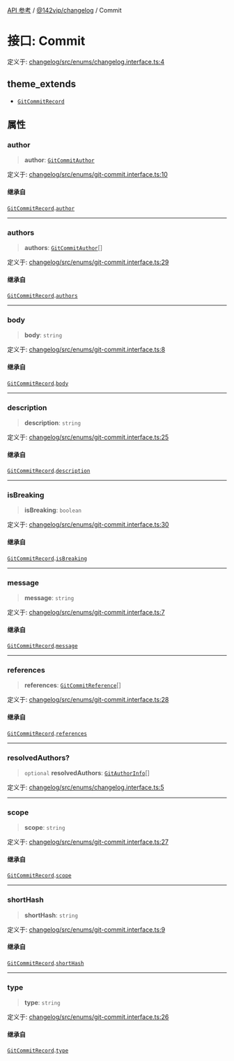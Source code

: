 [API 参考](../../../index.md) / [@142vip/changelog](../index.md) / Commit

# 接口: Commit

定义于: [changelog/src/enums/changelog.interface.ts:4](https://github.com/142vip/core-x/blob/58a4aca72f73ebc92491a458c9b83754486dc296/packages/changelog/src/enums/changelog.interface.ts#L4)

## theme_extends

- [`GitCommitRecord`](GitCommitRecord.md)

## 属性

### author

> **author**: [`GitCommitAuthor`](GitCommitAuthor.md)

定义于: [changelog/src/enums/git-commit.interface.ts:10](https://github.com/142vip/core-x/blob/58a4aca72f73ebc92491a458c9b83754486dc296/packages/changelog/src/enums/git-commit.interface.ts#L10)

#### 继承自

[`GitCommitRecord`](GitCommitRecord.md).[`author`](GitCommitRecord.md#author)

***

### authors

> **authors**: [`GitCommitAuthor`](GitCommitAuthor.md)[]

定义于: [changelog/src/enums/git-commit.interface.ts:29](https://github.com/142vip/core-x/blob/58a4aca72f73ebc92491a458c9b83754486dc296/packages/changelog/src/enums/git-commit.interface.ts#L29)

#### 继承自

[`GitCommitRecord`](GitCommitRecord.md).[`authors`](GitCommitRecord.md#authors)

***

### body

> **body**: `string`

定义于: [changelog/src/enums/git-commit.interface.ts:8](https://github.com/142vip/core-x/blob/58a4aca72f73ebc92491a458c9b83754486dc296/packages/changelog/src/enums/git-commit.interface.ts#L8)

#### 继承自

[`GitCommitRecord`](GitCommitRecord.md).[`body`](GitCommitRecord.md#body)

***

### description

> **description**: `string`

定义于: [changelog/src/enums/git-commit.interface.ts:25](https://github.com/142vip/core-x/blob/58a4aca72f73ebc92491a458c9b83754486dc296/packages/changelog/src/enums/git-commit.interface.ts#L25)

#### 继承自

[`GitCommitRecord`](GitCommitRecord.md).[`description`](GitCommitRecord.md#description)

***

### isBreaking

> **isBreaking**: `boolean`

定义于: [changelog/src/enums/git-commit.interface.ts:30](https://github.com/142vip/core-x/blob/58a4aca72f73ebc92491a458c9b83754486dc296/packages/changelog/src/enums/git-commit.interface.ts#L30)

#### 继承自

[`GitCommitRecord`](GitCommitRecord.md).[`isBreaking`](GitCommitRecord.md#isbreaking)

***

### message

> **message**: `string`

定义于: [changelog/src/enums/git-commit.interface.ts:7](https://github.com/142vip/core-x/blob/58a4aca72f73ebc92491a458c9b83754486dc296/packages/changelog/src/enums/git-commit.interface.ts#L7)

#### 继承自

[`GitCommitRecord`](GitCommitRecord.md).[`message`](GitCommitRecord.md#message)

***

### references

> **references**: [`GitCommitReference`](GitCommitReference.md)[]

定义于: [changelog/src/enums/git-commit.interface.ts:28](https://github.com/142vip/core-x/blob/58a4aca72f73ebc92491a458c9b83754486dc296/packages/changelog/src/enums/git-commit.interface.ts#L28)

#### 继承自

[`GitCommitRecord`](GitCommitRecord.md).[`references`](GitCommitRecord.md#references)

***

### resolvedAuthors?

> `optional` **resolvedAuthors**: [`GitAuthorInfo`](GitAuthorInfo.md)[]

定义于: [changelog/src/enums/changelog.interface.ts:5](https://github.com/142vip/core-x/blob/58a4aca72f73ebc92491a458c9b83754486dc296/packages/changelog/src/enums/changelog.interface.ts#L5)

***

### scope

> **scope**: `string`

定义于: [changelog/src/enums/git-commit.interface.ts:27](https://github.com/142vip/core-x/blob/58a4aca72f73ebc92491a458c9b83754486dc296/packages/changelog/src/enums/git-commit.interface.ts#L27)

#### 继承自

[`GitCommitRecord`](GitCommitRecord.md).[`scope`](GitCommitRecord.md#scope)

***

### shortHash

> **shortHash**: `string`

定义于: [changelog/src/enums/git-commit.interface.ts:9](https://github.com/142vip/core-x/blob/58a4aca72f73ebc92491a458c9b83754486dc296/packages/changelog/src/enums/git-commit.interface.ts#L9)

#### 继承自

[`GitCommitRecord`](GitCommitRecord.md).[`shortHash`](GitCommitRecord.md#shorthash)

***

### type

> **type**: `string`

定义于: [changelog/src/enums/git-commit.interface.ts:26](https://github.com/142vip/core-x/blob/58a4aca72f73ebc92491a458c9b83754486dc296/packages/changelog/src/enums/git-commit.interface.ts#L26)

#### 继承自

[`GitCommitRecord`](GitCommitRecord.md).[`type`](GitCommitRecord.md#type)
